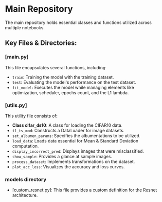 # Main Repository

The main repository holds essential classes and functions utilized across multiple notebooks.

## Key Files & Directories:

### [main.py]
This file encapsulates several functions, including:
- `train`: Training the model with the training dataset.
- `test`: Evaluating the model's performance on the test dataset.
- `fit_model`: Executes the model while managing elements like optimization, scheduler, epochs count, and the L1 lambda.

### [utils.py]
This utility file consists of:
- **Class cifar_ds10**: A class for loading the CIFAR10 data.
- `tl_ts_mod`: Constructs a DataLoader for image datasets.
- `set_albumen_params`: Specifies the albumentations to be utilized.
- `load_data`: Loads data essential for Mean & Standard Deviation computation.
- `display_incorrect_pred`: Displays images that were misclassified.
- `show_sample`: Provides a glance at sample images.
- `process_dataset`: Implements transformations on the dataset.
- `plot_acc_loss`: Visualizes the accuracy and loss curves.

### models directory
- [custom_resnet.py]: This file provides a custom definition for the Resnet architecture.
